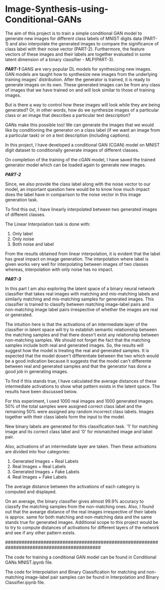 # Image-Synthesis-using-Conditional-GANs

The aim of this project is to train a simple conditional GAN model to generate new images for different class labels of MNIST digits data (PART-1) and also interpolate the generated images to compare the significance of class label with their noise vector (PART-2). Furthermore, the feature vectors of these images and their labels are together evaluated in some latent dimension of a binary classifier - MLP(PART-3).


***PART-1***
GANS are very popular DL models for synthesizing new images. GAN models are taught how to synthesize new images from the underlying training images' distribution. After the generator is trained, it is ready to generate images on its own. These generated images can be from any class of images that we have trained on and will look similar to those of training images.

But is there a way to control how these images will look while they are being generated? Or, in other words, how do we synthesize images of a particular class or an image that describes a particular text description? 

GANs make this possible too! We can generate the images that we would like by conditioning the generator on a class label (if we want an image from a particular task) or on a text description (including captions).

In this project, I have developed a conditional GAN (CGAN) model on MNIST digit dataset to conditionally generate images of different classes. 

On completion of the training of the cGAN model, I have saved the trained generator model which can be loaded again to generate new images.

***PART-2***

Since, we also provide the class label along with the noise vector to our model, an important question here would be to know how much impact does the label have in comparison to the noise vector in this image generation task.

To find this out, I have linearly interpolated between two generated images of different classes.
 
The Linear Interpolation task is done with:
1. Only label
2. Only noise
3. Both noise and label

From the results obtained from linear interpolation, it is evident that the label has great impact on image generation. The interpolation where label is given works very well for interpolating between images of two classes whereas, interpolation with only noise has no impact.

***PART-3***

In this part I am also exploring the latent space of a binary neural network classifier that takes real images with matching and mis-matching labels and similarly matching and mis-matching samples for generated images. This classifier is trained to classify between matching image-label pairs and non-matching image label pairs irrespective of whether the images are real or generated. 

The intuition here is that the activations of an intermediate layer of the classifier in latent space will try to establish semantic relationship between the matching samples and that there doesn't exist any relationship between non-matching samples. We should not forget the fact that the matching samples include both real and generated images. So, the results will suggest how the model is treating the real and generated samples. It is expected that the model dosen't differentiate between the two which would be a good indication because it suggests that the model can't differente between real and generated samples and that the generator has done a good job in generating images.

To find if this stands true, I have calculated the average distances of these intermediate activations to show what pattern exists in the latent space. The results have been discussed below.


For this experiment, I used 1000 real images and 1000 generated images. 50% of the total samples were assigned correct class label and the remaining 50% were assigned any random incorrect class labels. Images together with their class labels form the input to the model. 

New binary labels are generated for this classification task. '1' for matching image and its correct class label and '0' for mismatched image and label pair.

Also, activations of an intermediate layer are taken. Then these activations are divided into four categories: 
1. Generated Images + Real Labels
2. Real Images + Real Labels
3. Generated Images + Fake Labels
4. Real Images + Fake Labels

The average distance between the activations of each category is computed and displayed. 

On an average, the binary classifier gives almost 99.9% accuracy to classify the matching samples from the non-matching ones. 
Also, I found out that the avearge distance of the real images irrespective of their labels is approx. same for both matching and non-matching data and the same stands true for generated images.
Additional scope to this project would be to try to compute distances of activations for different layers of the network and see if any other pattern exists.


###########################################################################################

The code for training a conditional GAN model can be found in Conditional GANs MNIST.ipynb file.

The code for Interpolation and Binary Classification for matching and non-matching image-label pair samples can be found in Interpolation and Binary Classifier.ipynb file.

